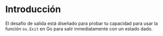 # Introducción

El desafío de salida está diseñado para probar tu capacidad para usar la función `os.Exit` en Go para salir inmediatamente con un estado dado.
